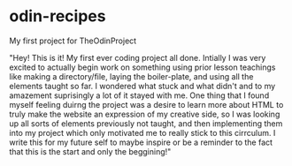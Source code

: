 # odin-recipes

My first project for TheOdinProject

"Hey! This is it! My first ever coding project all done. Intially I was very excited to actually begin work on something using prior lesson teachings like making a directory/file, laying the boiler-plate, and using all the elements taught so far. I wondered what stuck and what didn't and to my amazement suprisingly a lot of it stayed with me. One thing that I found myself feeling duirng the project was a desire to learn more about HTML to truly make the website an expression of my creative side, so I was looking up all sorts of elements previously not taught, and then implementing them into my project which only motivated me to really stick to this cirrculum. I write this for my future self to maybe inspire or be a reminder to the fact that this is the start and only the beggining!"